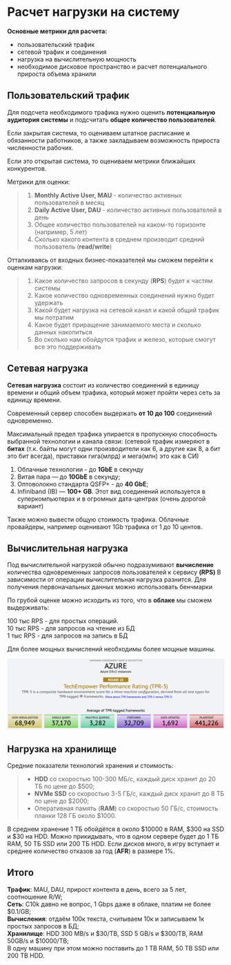 # Расчет нагрузки на систему
**Основные метрики для расчета:**
- пользовательский трафик
- сетевой трафик и соединения
- нагрузка на вычислительную мощность
- необходимое дисковое пространство и расчет потенциального прироста объема хранили

## Пользовательский трафик
Для подсчета необходимого трафика нужно оценить **потенциальную аудитория системы** и подсчитать **общее количество пользователей**.

Если закрытая система, то оцениваем штатное расписание и обязанности работников, а также закладываем возможность прироста численности рабочих.

Если это открытая система, то оцениваем метрики ближайших конкурентов.

Метрики для оценки:
> 1. **Monthly Active User, MAU** - количество активных пользователей в месяц
> 2. **Daily Active User, DAU** - количество активных пользователей в день
> 3. Общее количество пользователей на каком-то горизонте (например, 5 лет)
> 4. Сколько какого контента в среднем производит средний пользователь (**read/write**)

Отталкиваясь от входных бизнес-показателей мы сможем перейти к оценкам нагрузки:
> 1. Какое количество запросов в секунду (**RPS**) будет к частям системы
> 2. Какое количество одновременных соединений нужно будет удержать
> 3. Какой будет нагрузка на сетевой канал и какой общий трафик мы потратим
> 4. Какое будет приращение занимаемого места и сколько данных накопиться
> 5. Во сколько нам обойдутся трафик и железо, которые смогут все это поддерживать

## Сетевая нагрузка
**Сетевая нагрузка** состоит из количество соединений в единицу времени и общий объем трафика, который может пройти через сеть за единицу времени.

Современный сервер способен выдержать **от 10 до 100** соединений одновременно.

Максимальный предел трафика упирается в пропускную способность выбранной технологии и канала связи:
(сетевой трафик измеряют в **битах** (т.к. байты могут одни производители как 6, а другие как 8, а бит это бит всегда), приставки гига(млрд) и мега(млн) это как в СИ)
1. Облачные технологии - до **1GbE** в секунду
2. Витая пара — до **10GbE** в секунду;
3. Оптоволокно стандарта QSFP+ - до **40 GbE**;
4. Infiniband (IB) — **100+ GB**. Этот вид соединений используется в суперкомпьютерах и в огромных дата-центрах (очень дорогой вариант)

Также можно вывести общую стоимость трафика. Облачные провайдеры, например оценивают 1Gb трафика от 1 до 10 центов.

## Вычислительная нагрузка
Под вычислительной нагрузкой обычно подразумивают **вычисление** количества одновременных запросов пользователей к сервису **(RPS)**
В зависимости от операции вычислительная нагрузка разнится. Для получения первоначальных данных можно использовать бенчмарки

По грубой оценке можно исходить из того, что в **облаке** мы сможем выдерживать:

100 тыс RPS - для простых операций.  
10 тыс RPS - для запросов на чтение из БД  
1 тыс RPS - для запросов на запись в БД

Для более мощных вычислений необходимы более мощные машины.


![azure_avg_benchmark_test](../picture/azure_avg_benchmark_test.png)

## Нагрузка на хранилище
Средние показатели технологий хранения и стоимость:
> - **HDD** со скоростью 100-300 МБ/с, каждый диск хранит до 20 ТБ по цене до $500;  
> - **NVMe SSD** со скоростью 3-5 ГБ/с, каждый диск хранит до 8 TБ по цене до $2000;   
> - Оперативная память (**RAM**) со скоростью 50 ГБ/с, стоимость планки 128 ГБ около $1000.  

В среднем хранение 1 ТБ обойдётся в около $10000 в RAM, $300 на SSD и $30 на HDD.
Можно прикидывать, что в одном сервере будет до 1 ТБ RAM, 50 ТБ SSD или 200 ТБ HDD.
Если дисков много, в игру вступает и среднее количество отказов за год (**AFR**) в размере 1%.

## Итого
**Трафик**: MAU, DAU, прирост контента в день, всего за 5 лет, соотношение R/W;  
**Сеть**: С10k давно не вопрос, 1 Gbps даже в облаке, платим не более $0.1/GB;  
**Вычисления**: отдаём 100к текста, считываем 10к и записываем 1к простых запросов в БД;  
**Хранилище**: HDD 300 MB/s и $30/TB, SSD 5 GB/s и $300/TB, RAM 50GB/s и $10000/TB;  
В одну машину при этом можно поставить до 1 TB RAM, 50 TB SSD или 200 TB HDD.